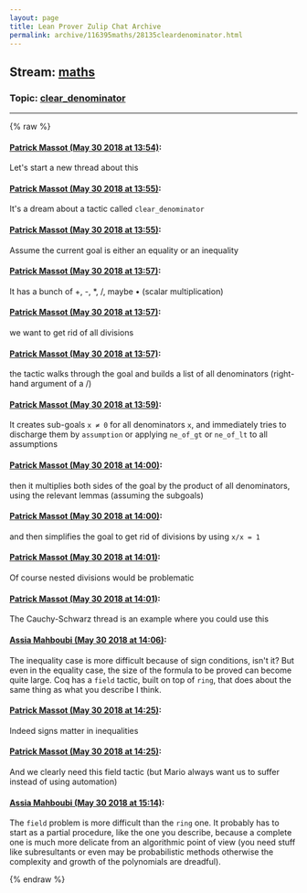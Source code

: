 ```yaml
---
layout: page
title: Lean Prover Zulip Chat Archive 
permalink: archive/116395maths/28135cleardenominator.html
---
```


## Stream: [maths](index.html)
### Topic: [clear_denominator](28135cleardenominator.html)

---


{% raw %}
#### [ Patrick Massot (May 30 2018 at 13:54)](https://leanprover.zulipchat.com/#narrow/stream/116395-maths/topic/clear_denominator/near/127303903):
Let's start a new thread about this

#### [ Patrick Massot (May 30 2018 at 13:55)](https://leanprover.zulipchat.com/#narrow/stream/116395-maths/topic/clear_denominator/near/127303917):
It's a dream about a tactic called `clear_denominator`

#### [ Patrick Massot (May 30 2018 at 13:55)](https://leanprover.zulipchat.com/#narrow/stream/116395-maths/topic/clear_denominator/near/127303920):
Assume the current goal is either an equality or an inequality

#### [ Patrick Massot (May 30 2018 at 13:57)](https://leanprover.zulipchat.com/#narrow/stream/116395-maths/topic/clear_denominator/near/127303973):
It has a bunch of +, -, *, /, maybe • (scalar multiplication)

#### [ Patrick Massot (May 30 2018 at 13:57)](https://leanprover.zulipchat.com/#narrow/stream/116395-maths/topic/clear_denominator/near/127303979):
we want to get rid of all divisions

#### [ Patrick Massot (May 30 2018 at 13:57)](https://leanprover.zulipchat.com/#narrow/stream/116395-maths/topic/clear_denominator/near/127303981):
the tactic walks through the goal and builds a list of all denominators (right-hand argument of a /)

#### [ Patrick Massot (May 30 2018 at 13:59)](https://leanprover.zulipchat.com/#narrow/stream/116395-maths/topic/clear_denominator/near/127304035):
It creates sub-goals `x ≠ 0` for all denominators `x`, and immediately tries to discharge them by `assumption` or applying `ne_of_gt` or `ne_of_lt` to all assumptions

#### [ Patrick Massot (May 30 2018 at 14:00)](https://leanprover.zulipchat.com/#narrow/stream/116395-maths/topic/clear_denominator/near/127304043):
then it multiplies both sides of the goal by the product of all denominators, using the relevant lemmas (assuming the subgoals)

#### [ Patrick Massot (May 30 2018 at 14:00)](https://leanprover.zulipchat.com/#narrow/stream/116395-maths/topic/clear_denominator/near/127304095):
and then simplifies the goal to get rid of divisions by using `x/x = 1`

#### [ Patrick Massot (May 30 2018 at 14:01)](https://leanprover.zulipchat.com/#narrow/stream/116395-maths/topic/clear_denominator/near/127304100):
Of course nested divisions would be problematic

#### [ Patrick Massot (May 30 2018 at 14:01)](https://leanprover.zulipchat.com/#narrow/stream/116395-maths/topic/clear_denominator/near/127304107):
The Cauchy-Schwarz thread is an example where you could use this

#### [ Assia Mahboubi (May 30 2018 at 14:06)](https://leanprover.zulipchat.com/#narrow/stream/116395-maths/topic/clear_denominator/near/127304282):
The inequality case is more difficult because of sign conditions, isn't it? But even in the equality case, the size of the formula to be proved can become quite large. Coq has a ``field`` tactic, built on top of ``ring``, that does about the same thing as what you describe I think.

#### [ Patrick Massot (May 30 2018 at 14:25)](https://leanprover.zulipchat.com/#narrow/stream/116395-maths/topic/clear_denominator/near/127304898):
Indeed signs matter in inequalities

#### [ Patrick Massot (May 30 2018 at 14:25)](https://leanprover.zulipchat.com/#narrow/stream/116395-maths/topic/clear_denominator/near/127304904):
And we clearly need this field tactic (but Mario always want us to suffer instead of using automation)

#### [ Assia Mahboubi (May 30 2018 at 15:14)](https://leanprover.zulipchat.com/#narrow/stream/116395-maths/topic/clear_denominator/near/127306985):
The ``field`` problem is more difficult than the ``ring`` one. It probably has to start as a partial procedure, like the one you describe, because a complete one is much more delicate from an algorithmic point of view (you need stuff like subresultants or even may be probabilistic methods otherwise the complexity and growth of the polynomials are dreadful).


{% endraw %}
